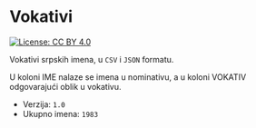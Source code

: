 # Vokativi

[![License: CC BY 4.0](https://img.shields.io/badge/License-CC%20BY%204.0-lightgrey.svg)](https://creativecommons.org/licenses/by/4.0/)

Vokativi srpskih imena, u `CSV` i `JSON` formatu.

U koloni IME nalaze se imena u nominativu, a u koloni VOKATIV odgovarajući oblik u vokativu.

+ Verzija: `1.0`
+ Ukupno imena: `1983`